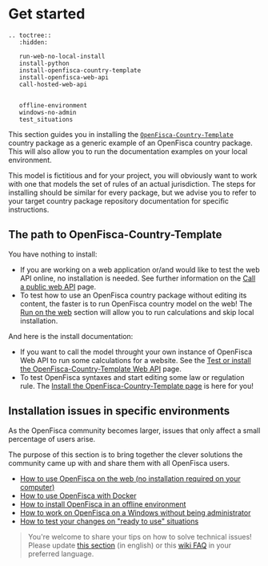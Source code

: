 # <i class="fas fa-cogs"></i> Get started

```eval_rst
.. toctree::
   :hidden:

   run-web-no-local-install
   install-python
   install-openfisca-country-template
   install-openfisca-web-api
   call-hosted-web-api

   
   offline-environment
   windows-no-admin
   test_situations
```

This section guides you in installing the [`OpenFisca-Country-Template`](https://github.com/openfisca/country-template) country package as a generic example of an OpenFisca country package. This will also allow you to run the documentation examples on your local environment.

This model is fictitious and for your project, you will obviously want to work with one that models the set of rules of an actual jurisdiction. The steps for installing should be similar for every package, but we advise you to refer to your target country package repository documentation for specific instructions.

## The path to OpenFisca-Country-Template

You have nothing to install:

* If you are working on a web application or/and would like to test the web API online, no installation is needed. See further information on the [Call a public web API](call-hosted-web-api.md) page. 
* To test how to use an OpenFisca country package without editing its content, the faster is to run OpenFisca country model on the web! The [Run on the web](./run-web-no-local-install.md) section will allow you to run calculations and skip local installation. 

And here is the install documentation:

* If you want to call the model throught your own instance of OpenFisca Web API to run some calculations for a website. See the [Test or install the OpenFisca-Country-Template Web API](./install-openfisca-web-api.md) page.
* To test OpenFisca syntaxes and start editing some law or regulation rule. The [Install the OpenFisca-Country-Template page](./install-openfisca-country-template.md) is here for you!

## Installation issues in specific environments

As the OpenFisca community becomes larger, issues that only affect a small percentage of users arise.

The purpose of this section is to bring together the clever solutions the community came up with and share them with all OpenFisca users.

- [How to use OpenFisca on the web (no installation required on your computer)](./run-web-no-local-install.md)
- [How to use OpenFisca with Docker](./howto_docker.md)
- [How to install OpenFisca in an offline environment](./offline-environment.md)
- [How to work on OpenFisca on a Windows without being administrator](./windows-no-admin.md)
- [How to test your changes on "ready to use" situations](./test_situations.md)

> You're welcome to share your tips on how to solve technical issues! Please update [this section](https://github.com/openfisca/openfisca-doc/edit/master/recipes.md) (in english) or this [wiki FAQ](https://github.com/openfisca/tutorial/wiki) in your preferred language.
